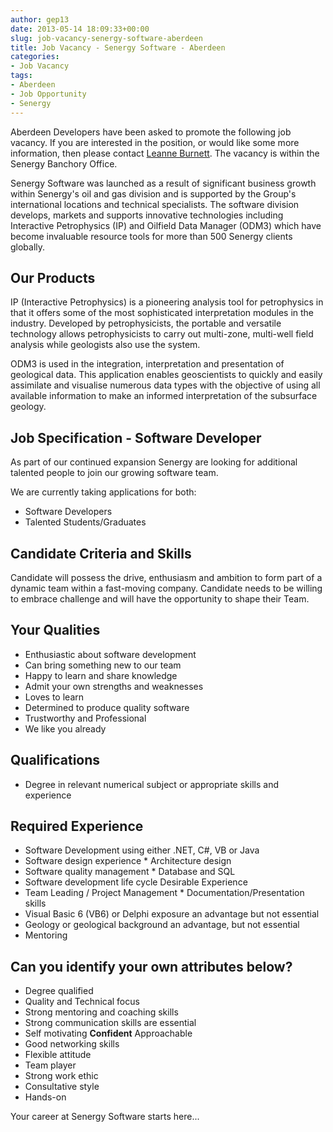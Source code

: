 ```yaml
---
author: gep13
date: 2013-05-14 18:09:33+00:00
slug: job-vacancy-senergy-software-aberdeen
title: Job Vacancy - Senergy Software - Aberdeen
categories:
- Job Vacancy
tags:
- Aberdeen
- Job Opportunity
- Senergy
---
```


Aberdeen Developers have been asked to promote the following job vacancy. If you are interested in the position, or would like some more information, then please contact [Leanne Burnett](mailto:leanne.burnett@senergyworld.com ).  The vacancy is within the Senergy Banchory Office.

Senergy Software was launched as a result of significant business growth within Senergy's oil and gas division and is supported by the Group's international locations and technical specialists. The software division develops, markets and supports innovative technologies including Interactive Petrophysics (IP) and Oilfield Data Manager (ODM3) which have become invaluable resource tools for more than 500 Senergy clients globally.

## Our Products

IP (Interactive Petrophysics) is a pioneering analysis tool for petrophysics in that it offers some of the most sophisticated interpretation modules in the industry. Developed by petrophysicists, the portable and versatile technology allows petrophysicists to carry out multi-zone, multi-well field analysis while geologists also use the system.

ODM3 is used in the integration, interpretation and presentation of geological data. This application enables geoscientists to quickly and easily assimilate and visualise numerous data types with the objective of using all available information to make an informed interpretation of the subsurface geology.

## Job Specification - Software Developer

As part of our continued expansion Senergy are looking for additional talented people to join our growing software team.

We are currently taking applications for both:

* Software Developers
* Talented Students/Graduates

## Candidate Criteria and Skills

Candidate will possess the drive, enthusiasm and ambition to form part of a dynamic team within a fast-moving company. Candidate needs to be willing to embrace challenge and will have the opportunity to shape their Team.

## Your Qualities

* Enthusiastic about software development
* Can bring something new to our team
* Happy to learn and share knowledge
* Admit your own strengths and weaknesses
* Loves to learn
* Determined to produce quality software
* Trustworthy and Professional
* We like you already

## Qualifications

* Degree in relevant numerical subject or appropriate skills and experience

## Required Experience

* Software Development using either .NET, C#, VB or Java
* Software design experience * Architecture design
* Software quality management * Database and SQL
* Software development life cycle Desirable Experience
* Team Leading / Project Management * Documentation/Presentation skills
* Visual Basic 6 (VB6) or Delphi exposure an advantage but not essential
* Geology or geological background an advantage, but not essential
* Mentoring

## Can you identify your own attributes below?

* Degree qualified
* Quality and Technical focus
* Strong mentoring and coaching skills
* Strong communication skills are essential
* Self motivating **Confident** Approachable
* Good networking skills
* Flexible attitude
* Team player
* Strong work ethic
* Consultative style
* Hands-on

Your career at Senergy Software starts here...
